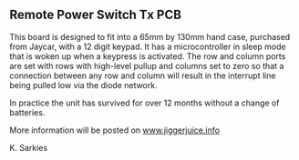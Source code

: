Remote Power Switch Tx PCB
--------------------------

This board is designed to fit into a 65mm by 130mm hand case, purchased from
Jaycar, with a 12 digit keypad. It has a microcontroller in sleep mode that
is woken up when a keypress is activated. The row and column ports are set
with rows with high-level pullup and columns set to zero so that a connection
between any row and column will result in the interrupt line being pulled low
via the diode network.

In practice the unit has survived for over 12 months
without a change of batteries.

More information will be posted on www.jiggerjuice.info

K. Sarkies

